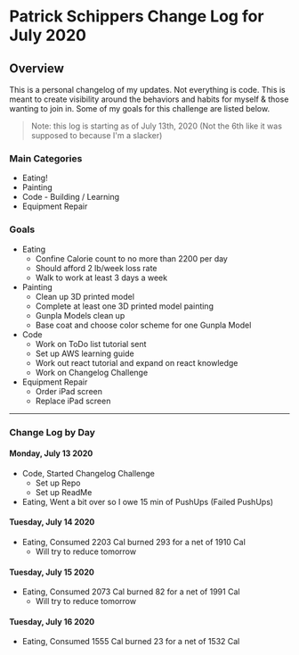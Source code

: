# Patrick Schippers Change Log for July 2020

## Overview
This is a personal changelog of my updates. Not everything is code. This is meant to create visibility around the behaviors and habits for myself & those wanting to join in. Some of my goals for this challenge are listed below.

> Note: this log is starting as of July 13th, 2020 (Not the 6th like it was supposed to because I'm a slacker)

### Main Categories
- Eating!
- Painting
- Code - Building / Learning
- Equipment Repair

### Goals
- Eating
  - Confine Calorie count to no more than 2200 per day
  - Should afford 2 lb/week loss rate
  - Walk to work at least 3 days a week
- Painting
  - Clean up 3D printed model
  - Complete at least one 3D printed model painting
  - Gunpla Models clean up
  - Base coat and choose color scheme for one Gunpla Model
- Code
  - Work on ToDo list tutorial sent
  - Set up AWS learning guide
  - Work out react tutorial and expand on react knowledge
  - Work on Changelog Challenge
- Equipment Repair
  - Order iPad screen
  - Replace iPad screen

---

### Change Log by Day

#### Monday, July 13 2020
- Code, Started Changelog Challenge
  - Set up Repo
  - Set up ReadMe
- Eating, Went a bit over so I owe 15 min of PushUps (Failed PushUps)

#### Tuesday, July 14 2020
- Eating, Consumed 2203 Cal burned 293 for a net of 1910 Cal 
  - Will try to reduce tomorrow
  
#### Tuesday, July 15 2020
- Eating, Consumed 2073 Cal burned 82 for a net of 1991 Cal 
  - Will try to reduce tomorrow
  
#### Tuesday, July 16 2020
- Eating, Consumed 1555 Cal burned 23 for a net of 1532 Cal 
  
